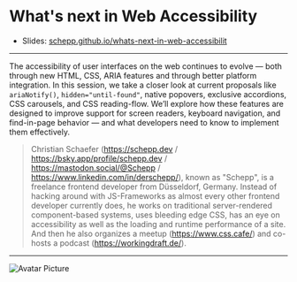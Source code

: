 What's next in Web Accessibility
======

* Slides: [schepp.github.io/whats-next-in-web-accessibilit](https://schepp.github.io/whats-next-in-web-accessibility/)

---

The accessibility of user interfaces on the web continues to evolve — both through new HTML, CSS, ARIA features and through better platform integration. In this session, we take a closer look at current proposals like `ariaNotify()`, `hidden="until-found"`, native popovers, exclusive accordions, CSS carousels, and CSS reading-flow. We’ll explore how these features are designed to improve support for screen readers, keyboard navigation, and find-in-page behavior — and what developers need to know to implement them effectively.

> Christian Schaefer (https://schepp.dev / https://bsky.app/profile/schepp.dev / https://mastodon.social/@Schepp / https://www.linkedin.com/in/derschepp/), known as "Schepp", is a freelance frontend developer from Düsseldorf, Germany. Instead of hacking around with JS-Frameworks as almost every other frontend developer currently does, he works on traditional server-rendered component-based systems, uses bleeding edge CSS, has an eye on accessibility as well as the loading and runtime performance of a site. And then he also organizes a meetup (https://www.css.cafe/) and co-hosts a podcast (https://workingdraft.de/).

---

![Avatar Picture](https://s.gravatar.com/avatar/7096dcb1690ef7418c4e94518f2fed31?s=200) 
